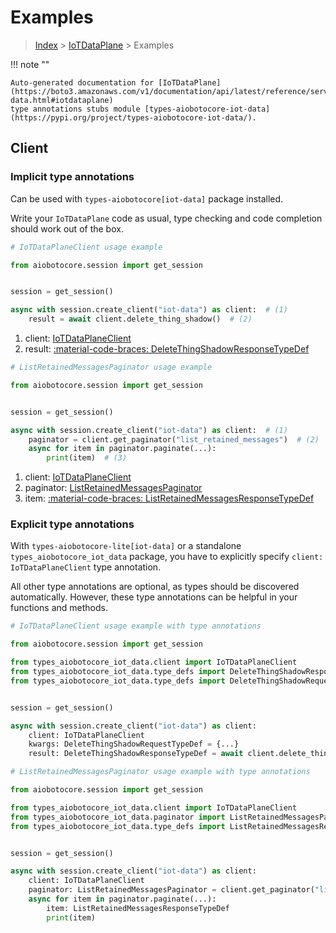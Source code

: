 # Examples

> [Index](../README.md) > [IoTDataPlane](./README.md) > Examples

!!! note ""

    Auto-generated documentation for [IoTDataPlane](https://boto3.amazonaws.com/v1/documentation/api/latest/reference/services/iot-data.html#iotdataplane)
    type annotations stubs module [types-aiobotocore-iot-data](https://pypi.org/project/types-aiobotocore-iot-data/).

## Client

### Implicit type annotations

Can be used with `types-aiobotocore[iot-data]` package installed.

Write your `IoTDataPlane` code as usual,
type checking and code completion should work out of the box.



```python
# IoTDataPlaneClient usage example

from aiobotocore.session import get_session


session = get_session()

async with session.create_client("iot-data") as client:  # (1)
    result = await client.delete_thing_shadow()  # (2)
```

1. client: [IoTDataPlaneClient](./client.md)
2. result: [:material-code-braces: DeleteThingShadowResponseTypeDef](./type_defs.md#deletethingshadowresponsetypedef) 



```python
# ListRetainedMessagesPaginator usage example

from aiobotocore.session import get_session


session = get_session()

async with session.create_client("iot-data") as client:  # (1)
    paginator = client.get_paginator("list_retained_messages")  # (2)
    async for item in paginator.paginate(...):
        print(item)  # (3)
```

1. client: [IoTDataPlaneClient](./client.md)
2. paginator: [ListRetainedMessagesPaginator](./paginators.md#listretainedmessagespaginator)
3. item: [:material-code-braces: ListRetainedMessagesResponseTypeDef](./type_defs.md#listretainedmessagesresponsetypedef) 




### Explicit type annotations

With `types-aiobotocore-lite[iot-data]`
or a standalone `types_aiobotocore_iot_data` package, you have to explicitly specify
`client: IoTDataPlaneClient` type annotation.

All other type annotations are optional, as types should be discovered automatically.
However, these type annotations can be helpful in your functions and methods.


```python
# IoTDataPlaneClient usage example with type annotations

from aiobotocore.session import get_session

from types_aiobotocore_iot_data.client import IoTDataPlaneClient
from types_aiobotocore_iot_data.type_defs import DeleteThingShadowResponseTypeDef
from types_aiobotocore_iot_data.type_defs import DeleteThingShadowRequestTypeDef


session = get_session()

async with session.create_client("iot-data") as client:
    client: IoTDataPlaneClient
    kwargs: DeleteThingShadowRequestTypeDef = {...}
    result: DeleteThingShadowResponseTypeDef = await client.delete_thing_shadow(**kwargs)
```



```python
# ListRetainedMessagesPaginator usage example with type annotations

from aiobotocore.session import get_session

from types_aiobotocore_iot_data.client import IoTDataPlaneClient
from types_aiobotocore_iot_data.paginator import ListRetainedMessagesPaginator
from types_aiobotocore_iot_data.type_defs import ListRetainedMessagesResponseTypeDef


session = get_session()

async with session.create_client("iot-data") as client:
    client: IoTDataPlaneClient
    paginator: ListRetainedMessagesPaginator = client.get_paginator("list_retained_messages")
    async for item in paginator.paginate(...):
        item: ListRetainedMessagesResponseTypeDef
        print(item)
```


